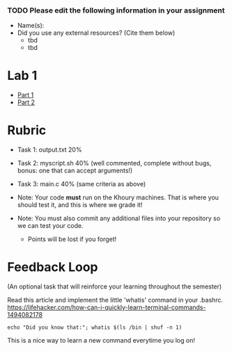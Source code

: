 ### TODO Please edit the following information in your assignment

- Name(s):
- Did you use any external resources? (Cite them below)
  - tbd
  - tbd

# Lab 1

* [Part 1](./part1-shell.md)
* [Part 2](./part2-IntroC.md)

# Rubric

* Task 1: output.txt 20%
* Task 2: myscript.sh 40% (well commented, complete without bugs, bonus: one that can accept arguments!)
* Task 3: main.c 40% (same criteria as above)

* Note: Your code **must** run on the Khoury machines. That is where you should test it, and this is where we grade it!
* Note: You must also commit any additional files into your repository so we can test your code.
  * Points will be lost if you forget!



# Feedback Loop

(An optional task that will reinforce your learning throughout the semester)

Read this article and implement the little 'whatis' command in your .bashrc. https://lifehacker.com/how-can-i-quickly-learn-terminal-commands-1494082178

```
echo "Did you know that:"; whatis $(ls /bin | shuf -n 1)
```

This is a nice way to learn a new command everytime you log on!
